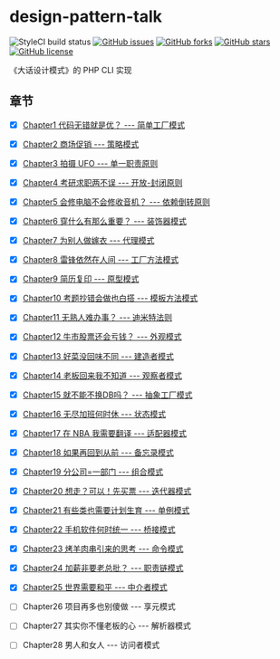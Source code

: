 # design-pattern-talk

![StyleCI build status](https://github.styleci.io/repos/157649592/shield) 
[![GitHub issues](https://img.shields.io/github/issues/rovast/design-pattern-talk.svg)](https://github.com/rovast/design-pattern-talk/issues)
[![GitHub forks](https://img.shields.io/github/forks/rovast/design-pattern-talk.svg)](https://github.com/rovast/design-pattern-talk/network)
[![GitHub stars](https://img.shields.io/github/stars/rovast/design-pattern-talk.svg)](https://github.com/rovast/design-pattern-talk/stargazers)
[![GitHub license](https://img.shields.io/github/license/rovast/design-pattern-talk.svg)](https://github.com/rovast/design-pattern-talk/blob/master/LICENSE)


《大话设计模式》的 PHP CLI 实现

## 章节

- [x] [Chapter1 代码无错就是优？ --- 简单工厂模式](./src/Chapter1/README.md)
- [x] [Chapter2 商场促销 --- 策略模式](./src/Chapter2/README.md)
- [x] [Chapter3 拍摄 UFO --- 单一职责原则](./src/Chapter3/README.md)
- [x] [Chapter4 考研求职两不误 --- 开放-封闭原则](./src/Chapter4/README.md)
- [x] [Chapter5 会修电脑不会修收音机？ --- 依赖倒转原则](./src/Chapter5/README.md)
- [x] [Chapter6 穿什么有那么重要？ --- 装饰器模式](./src/Chapter6/README.md)
- [x] [Chapter7 为别人做嫁衣 --- 代理模式](./src/Chapter7/README.md)
- [x] [Chapter8 雷锋依然在人间 --- 工厂方法模式](./src/Chapter8/README.md)
- [x] [Chapter9 简历复印 --- 原型模式](./src/Chapter9/README.md)
- [x] [Chapter10 考题抄错会做也白搭 --- 模板方法模式](./src/Chapter10/README.md)
- [x] [Chapter11 无熟人难办事？ --- 迪米特法则](./src/Chapter11/README.md)
- [x] [Chapter12 牛市股票还会亏钱？ --- 外观模式](./src/Chapter12/README.md)
- [x] [Chapter13 好菜没回味不同 --- 建造者模式](./src/Chapter13/README.md)
- [x] [Chapter14 老板回来我不知道 --- 观察者模式](./src/Chapter14/README.md)
- [x] [Chapter15 就不能不换DB吗？ --- 抽象工厂模式](./src/Chapter15/README.md)
- [x] [Chapter16 无尽加班何时休 --- 状态模式](./src/Chapter16/README.md)
- [x] [Chapter17 在 NBA 我需要翻译 --- 适配器模式](./src/Chapter17/README.md)
- [x] [Chapter18 如果再回到从前 --- 备忘录模式](./src/Chapter18/README.md)
- [x] [Chapter19 分公司=一部门 --- 组合模式](./src/Chapter19/README.md)
- [x] [Chapter20 想走？可以！先买票 --- 迭代器模式](./src/Chapter20/README.md)
- [x] [Chapter21 有些类也需要计划生育 --- 单例模式](./src/Chapter21/README.md)
- [x] [Chapter22 手机软件何时统一 --- 桥接模式](./src/Chapter22/README.md)
- [x] [Chapter23 烤羊肉串引来的思考 --- 命令模式](./src/Chapter23/README.md)
- [x] [Chapter24 加薪非要老总批？ --- 职责链模式](./src/Chapter24/README.md)
- [x] [Chapter25 世界需要和平 --- 中介者模式](./src/Chapter25/README.md)
- [ ] Chapter26 项目再多也别傻做 --- 享元模式
- [ ] Chapter27 其实你不懂老板的心 --- 解析器模式
- [ ] Chapter28 男人和女人 --- 访问者模式

